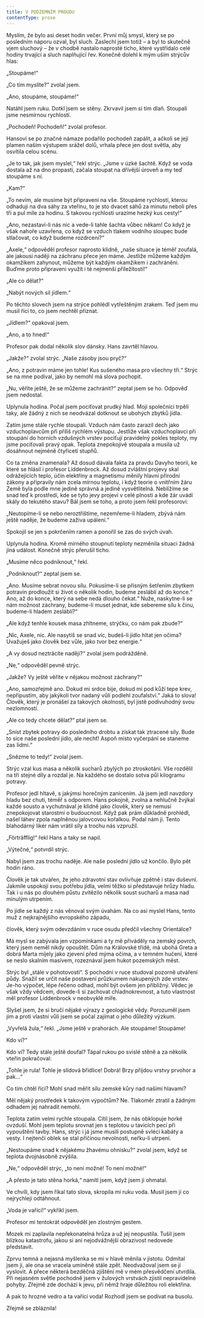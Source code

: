 ```yaml
---
title: V PODZEMNÍM PROUDU
contentType: prose
---
```


Myslím, že bylo asi deset hodin večer. První můj smysl, který se po posledním náporu ozval, byl sluch. Zaslechl jsem totiž – a byl to skutečně vjem sluchový – že v chodbě nastalo naprosté ticho, které vystřídalo celé hodiny trvající a sluch naplňující řev. Konečně dolehl k mým uším strýcův hlas:

„Stoupáme!“

„Co tím myslíte?“ zvolal jsem.

„Ano, stoupáme, stoupáme!“

Natáhl jsem ruku. Dotkl jsem se stěny. Zkrvavil jsem si tím dlaň. Stoupali jsme nesmírnou rychlostí.

„Pochodeň! Pochodeň!“ zvolal profesor.

Hansovi se po značné námaze podařilo pochodeň zapálit, a ačkoli se její plamen naším výstupem srážel dolů, vrhala přece jen dost světla, aby osvítila celou scénu.

„Je to tak, jak jsem myslel,“ řekl strýc. „Jsme v úzké šachtě. Když se voda dostala až na dno propasti, začala stoupat na dřívější úroveň a my teď stoupáme s ní.

„Kam?“

„To nevím, ale musíme být připraveni na vše. Stoupáme rychlostí, kterou odhaduji na dva sáhy za vteřinu, to je sto dvacet sáhů za minutu neboli přes tři a pul míle za hodinu. S takovou rychlostí urazíme hezký kus cesty!“

„Ano, nezastaví-li nás nic a vede-li tahle šachta vůbec někam! Co když je však nahoře uzavřena, co když se vzduch tlakem vodního sloupec bude stlačovat, co když budeme rozdrceni?“

„Axele,“ odpověděl profesor naprosto klidně, „naše situace je téměř zoufalá, ale jakousi naději na záchranu přece jen máme. Jestliže můžeme každým okamžikem zahynout, můžeme být každým okamžikem i zachráněni. Buďme proto připraveni využít i té nejmenší příležitosti!“

„Ale co dělat?“

„Nabýt nových sil jídlem.“

Po těchto slovech jsem na strýce pohlédl vytřeštěným zrakem. Teď jsem mu musil říci to, co jsem nechtěl přiznat.

„Jídlem?“ opakoval jsem.

„Ano, a to hned!“

Profesor pak dodal několik slov dánsky. Hans zavrtěl hlavou.

„Jakže?“ zvolal strýc. „Naše zásoby jsou pryč?“

„Ano, z potravin máme jen tohle! Kus sušeného masa pro všechny tři.“ Strýc se na mne podíval, jako by nemohl má slova pochopit.

„Nu, věříte ještě, že se můžeme zachránit?“ zeptal jsem se ho. Odpověď jsem nedostal.

Uplynula hodina. Počal jsem pociťovat prudký hlad. Moji společníci trpěli taky, ale žádný z nich se neodvázal dotknout se ubohých zbytků jídla.

Zatím jsme stále rychle stoupali. Vzduch nám často zarazil dech jako vzduchoplavcům při příliš rychlém výstupu. Jestliže však vzduchoplavci při stoupání do horních vzdušných vrstev pociťují pravidelný pokles teploty, my jsme pociťovali pravý opak. Teplota znepokojivě stoupala a musila už dosáhnout nejméně čtyřiceti stupňů.

Co ta změna znamenala? Až dosud dávala fakta za pravdu Davyho teorii, ke které se hlásil i profesor Liddenbrock. Až dosud zvláštní projevy skal odrážejících teplo, účin elektřiny a magnetismu měnily hlavní přírodní zákony a připravily nám zcela mírnou teplotu, i když teorie o vnitřním žáru Země byla podle mne jedině správná a jedině vysvětlitelná. Neblížíme se snad teď k prostředí, kde se tyto jevy projeví v celé plnosti a kde žár uvádí skály do tekutého stavu? Bál jsem se toho, a proto jsem řekl profesorovi:

„Neutopíme-li se nebo neroztříštíme, nezemřeme-li hladem, zbývá nám ještě naděje, že budeme zaživa upáleni.“

Spokojil se jen s pokrčením ramen a ponořil se zas do svých úvah.

Uplynula hodina. Kromě mírného stoupnutí teploty nezměnila situaci žádná jiná událost. Konečně strýc přerušil ticho.

„Musíme něco podniknout,“ řekl.

„Podniknout?“ zeptal jsem se.

„Ano. Musíme sebrat novou sílu. Pokusíme-li se přísným šetřením zbytkem potravin prodloužit si život o několik hodin, budeme zesláblí až do konce.“ Ano, až do konce, který na sebe nedá dlouho čekat.“ Nuže, naskytne-li se nám možnost záchrany, budeme-li muset jednat, kde sebereme sílu k činu, budeme-li hladem zesláblí?“

„Ale když tenhle kousek masa zhltneme, strýčku, co nám pak zbude?“

„Nic, Axele, nic. Ale nasytíš se snad víc, budeš-li jídlo hltat jen očima? Uvažuješ jako člověk bez vůle, jako tvor bez energie.“

„A vy dosud neztrácíte naději?“ zvolal jsem podrážděně.

„Ne,“ odpověděl pevně strýc.

„Jakže? Vy ještě věříte v nějakou možnost záchrany?“

„Ano, samozřejmě ano. Dokud mi srdce bije, dokud mi pod kůží tepe krev, nepřipustím, aby jakýkoli tvor nadaný vůlí podlehl zoufalství.“ Jaká to slova! Člověk, který je pronášel za takových okolností, byl jistě podivuhodný svou nezlomností.

„Ale co tedy chcete dělat?“ ptal jsem se.

„Sníst zbytek potravy do posledního drobtu a získat tak ztracené síly. Bude to sice naše poslední jídlo, ale nechť! Aspoň místo vyčerpání se staneme zas lidmi.“

„Snězme to tedy!“ zvolal jsem.

Strýc vzal kus masa a několik sucharů zbylých po ztroskotání. Vše rozdělil na tři stejné díly a rozdal je. Na každého se dostalo sotva půl kilogramu potravy.

Profesor jedl hltavě, s jakýmsi horečným zanícením. Já jsem jedl navzdory hladu bez chuti, téměř s odporem. Hans pokojně, zvolna a nehlučně žvýkal každé sousto a vychutnával je klidně jako člověk, který se nemusí znepokojovat starostmi o budoucnost. Když pak prám důkladně prohlédl, našel láhev zpola naplněnou jalovcovou kořalkou. Podal nám ji. Tento blahodárný likér nám vrátil síly a trochu nás vzpružil.

„Förträfflig!“ řekl Hans a taky se napil.

„Výtečné,“ potvrdil strýc.

Nabyl jsem zas trochu naděje. Ale naše poslední jídlo už končilo. Bylo pět hodin ráno.

Člověk je tak utvářen, že jeho zdravotní stav ovlivňuje zpětně i stav duševní. Jakmile uspokojí svou potřebu jídla, velmi těžko si představuje hrůzy hladu. Tak i u nás po dlouhém půstu zvítězilo několik soust sucharů a masa nad minulým utrpením.

Po jídle se každý z nás věnoval svým úvahám. Na co asi myslel Hans, tento muž z nejkrajnějšího evropského západu,

člověk, který svým odevzdáním v ruce osudu předčil všechny Orientálce?

Má mysl se zabývala jen vzpomínkami a ty mě přiváděly na zemský povrch, který jsem neměl nikdy opouštět. Dům na Královské třídě, má ubohá Greta a dobrá Marta míjely jako zjevení před mýma očima, a v temném hučení, které se neslo skalním masívem, rozeznával jsem hukot pozemských měst.

Strýc byl „stále v pohotovosti“. S pochodní v ruce studoval pozorně utváření půdy. Snažil se určit naše postavení průzkumem nakupených zde vrstev. Je-ho výpočet, lépe řečeno odhad, mohl být ovšem jen přibližný. Vědec je však vždy vědcem, dovede-li si zachovat chladnokrevnost, a tuto vlastnost měl profesor Liddenbrock v neobvyklé míře.

Slyšel jsem, že si bručí nějaké výrazy z geologické vědy. Porozuměl jsem jim a proti vlastní vůli jsem se počal zajímat o jeho důležitý výzkum.

„Vyvřelá žula,“ řekl. „Jsme ještě v prahorách. Ale stoupáme! Stoupáme!

Kdo ví?“

Kdo ví? Tedy stále ještě doufal? Tápal rukou po svislé stěně a za několik vteřin pokračoval:

„Tohle je rula! Tohle je slídová břidlice! Dobrá! Brzy přijdou vrstvy prvohor a pak…“

Co tím chtěl říci? Mohl snad měřit sílu zemské kůry nad našimi hlavami?

Měl nějaký prostředek k takovým výpočtům? Ne. Tlakoměr ztratil a žádným odhadem jej nahradit nemohl.

Teplota zatím velmi rychle stoupala. Cítil jsem, že nás obklopuje horké ovzduší. Mohl jsem teplotu srovnat jen s teplotou u tavicích pecí při vypouštění tavby. Hans, strýc i já jsme musili postupně svléci kabáty a vesty. I nejtenčí oblek se stal příčinou nevolnosti, neřku-li utrpení.

„Nestoupáme snad k nějakému žhavému ohnisku?“ zvolal jsem, když se teplota dvojnásobně zvýšila.

„Ne,“ odpověděl strýc, „to není možné! To není možné!“

„A přesto je tato stěna horká,“ namítl jsem, když jsem ji ohmatal.

Ve chvíli, kdy jsem říkal tato slova, skropila mi ruku voda. Musil jsem ji co nejrychleji odtáhnout.

„Voda je vařící!“ vykřikl jsem.

Profesor mi tentokrát odpověděl jen zlostným gestem.

Mozek mi zaplavila nepřekonatelná hrůza a už jej neopustila. Tušil jsem blízkou katastrofu, jakou si ani nejodvážnější obrazivost nedovede představit.

Zprvu temná a nejasná myšlenka se mi v hlavě měnila v jistotu. Odmítal jsem ji, ale ona se vracela umíněně stále zpět. Neodvažoval jsem se ji vyslovit. A přece některá bezděčná zjištění mě v mém přesvědčení utvrdila. Při nejasném světle pochodně jsem v žulových vrstvách zjistil nepravidelné pohyby. Zřejmě zde dochází k jevu, při němž hraje důležitou roli elektřina.

A pak to hrozné vedro a ta vařící voda! Rozhodl jsem se podívat na busolu.

Zřejmě se zbláznila!
